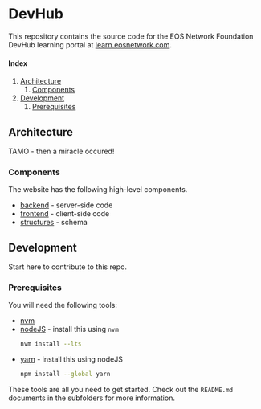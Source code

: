 # DevHub
This repository contains the source code for the EOS Network Foundation DevHub learning portal at [learn.eosnetwork.com](https://learn.eosnetwork.com).

#### Index
1. [Architecture](#architecture)
    1. [Components](#components)
1. [Development](#development)
    1. [Prerequisites](#prerequisites)

## Architecture
TAMO - then a miracle occured!

### Components
The website has the following high-level components.
- [backend](./backend/README.md) - server-side code
- [frontend](./frontend/README.md) - client-side code
- [structures](./structures/README.md) - schema

## Development
Start here to contribute to this repo.

### Prerequisites
You will need the following tools:
- [nvm](https://github.com/nvm-sh/nvm#installing-and-updating)
- [nodeJS](https://www.w3schools.com/nodejs/nodejs_intro.asp) - install this using `nvm`
  ```bash
  nvm install --lts
  ```
- [yarn](https://yarnpkg.com) - install this using nodeJS
  ```bash
  npm install --global yarn
  ```
These tools are all you need to get started. Check out the `README.md` documents in the subfolders for more information.
